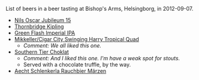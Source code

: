 List of beers in a beer tasting at Bishop's Arms, Helsingborg, in 2012-09-07.

* [Nils Oscar Jubileum 15](http://www.ratebeer.com/beer/nils-oscar-jubileum-15/151996/)
* [Thornbridge Kipling](http://www.ratebeer.com/beer/thornbridge-kipling/63578/)
* [Green Flash Imperial IPA](http://www.ratebeer.com/beer/green-flash-imperial-ipa/60330/)
* [Mikkeller/Cigar City Swinging Harry Tropical Quad](http://www.ratebeer.com/beer/mikkeller-cigar-city-swinging-harry-tropical-quad/173630/)
    * *Comment: We all liked this one.*
* [Southern Tier Choklat](http://www.ratebeer.com/beer/southern-tier-choklat/81812/)
    * *Comment: And I liked this one. I'm have a weak spot for stouts.*
    * Served with a chocolate truffle, by the way.
* [Aecht Schlenkerla Rauchbier Märzen](http://www.ratebeer.com/beer/aecht-schlenkerla-rauchbier-marzen/1269/)
